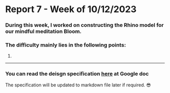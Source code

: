 # Report 7 - Week of 10/12/2023 #

### During this week, I worked on constructing the Rhino model for our mindful meditation Bloom.
### The difficulty mainly lies in the following points:
1. 
---

### You can read the deisgn specification [here](https://docs.google.com/document/d/1IRLeagtgZijVZ8jcxHtoBIZcy9kE9jKGmdVBJSnqfk4/edit) at Google doc
The specification will be updated to markdown file later if required. 😎
